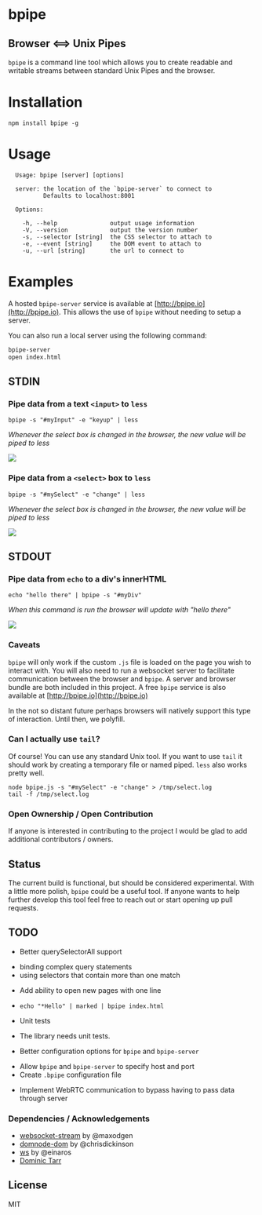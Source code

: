 # bpipe

## Browser <==> Unix Pipes

`bpipe` is a command line tool which allows you to create readable and writable streams between standard Unix Pipes and the browser.

# Installation

```
npm install bpipe -g
```

# Usage

```
  Usage: bpipe [server] [options]

  server: the location of the `bpipe-server` to connect to
          Defaults to localhost:8001

  Options:

    -h, --help               output usage information
    -V, --version            output the version number
    -s, --selector [string]  the CSS selector to attach to
    -e, --event [string]     the DOM event to attach to
    -u, --url [string]       the url to connect to

```


# Examples

A hosted `bpipe-server` service is available at [http://bpipe.io](http://bpipe.io). This allows the use of `bpipe` without needing to setup a server.

You can also run a local server using the following command:

```bash
bpipe-server
open index.html
```

## STDIN

### Pipe data from a text `<input>` to `less`

```
bpipe -s "#myInput" -e "keyup" | less
```

*Whenever the select box is changed in the browser, the new value will be piped to less*

<img src="https://github.com/Marak/bpipe/raw/master/screenshots/pipe-text-input-to-less.gif"/>


### Pipe data from a `<select>` box to `less`

```
bpipe -s "#mySelect" -e "change" | less
```

*Whenever the select box is changed in the browser, the new value will be piped to less*

<img src="https://github.com/Marak/bpipe/raw/master/screenshots/pipe-select-box-to-less.gif"/>



## STDOUT

### Pipe data from `echo` to a div's innerHTML
  
```
echo "hello there" | bpipe -s "#myDiv"
```

*When this command is run the browser will update with "hello there"*

<img src="https://github.com/Marak/bpipe/raw/master/screenshots/pipe-echo-to-div.gif"/>


### Caveats

`bpipe` will only work if the custom `.js` file is loaded on the page you wish to interact with. You will also need to run a websocket server to facilitate communication between the browser and `bpipe`. A server and browser bundle are both included in this project. A free `bpipe` service is also available at [http://bpipe.io](http://bpipe.io)

In the not so distant future perhaps browsers will natively support this type of interaction. Until then, we polyfill.

### Can I actually use `tail`?

Of course! You can use any standard Unix tool. If you want to use `tail` it should work by creating a temporary file or named piped.
`less` also works pretty well.

```
node bpipe.js -s "#mySelect" -e "change" > /tmp/select.log
tail -f /tmp/select.log
```

### Open Ownership / Open Contribution

If anyone is interested in contributing to the project I would be glad to add additional contributors / owners. 

## Status

The current build is functional, but should be considered experimental. With a little more polish, `bpipe` could be a useful tool. If anyone wants to help further develop this tool feel free to reach out or start opening up pull requests.

## TODO

* Better querySelectorAll support
 - binding complex query statements
 - using selectors that contain more than one match
* Add ability to open new pages with one line
 - `echo "*Hello" | marked | bpipe index.html`
* Unit tests
 - The library needs unit tests.
* Better configuration options for `bpipe` and `bpipe-server`
 - Allow `bpipe` and `bpipe-server` to specify host and port
 - Create `.bpipe` configuration file
* Implement WebRTC communication to bypass having to pass data through server

### Dependencies / Acknowledgements

- [websocket-stream](https://github.com/maxogden/websocket-stream) by @maxodgen
- [domnode-dom](https://github.com/chrisdickinson/domnode-dom) by @chrisdickinson
- [ws](https://github.com/einaros/ws) by @einaros
- [Dominic Tarr](https://github.com/dominictarr/)

## License
MIT

